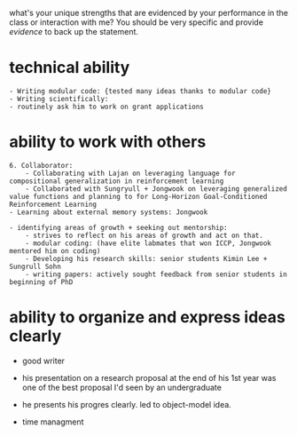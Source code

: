 what's your unique strengths that are evidenced by your performance in the class or interaction with me? You should be very specific and provide *evidence* to back up the statement.


# technical ability
    - Writing modular code: {tested many ideas thanks to modular code}
    - Writing scientifically:
    - routinely ask him to work on grant applications

# ability to work with others

    6. Collaborator:
        - Collaborating with Lajan on leveraging language for compositional generalization in reinforcement learning
        - Collaborated with Sungryull + Jongwook on leveraging generalized value functions and planning to for Long-Horizon Goal-Conditioned Reinforcement Learning
    - Learning about external memory systems: Jongwook

    - identifying areas of growth + seeking out mentorship:
        - strives to reflect on his areas of growth and act on that.
        - modular coding: (have elite labmates that won ICCP, Jongwook mentored him on coding)
        - Developing his research skills: senior students Kimin Lee + Sungrull Sohn
        - writing papers: actively sought feedback from senior students in beginning of PhD

# ability to organize and express ideas clearly
- good writer
- his presentation on a research proposal at the end of his 1st year was one of the best proposal I'd seen by an undergraduate
- he presents his progres clearly. led to object-model idea. 

- time managment
